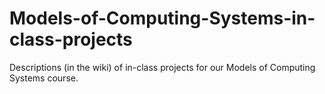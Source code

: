 Models-of-Computing-Systems-in-class-projects
=============================================

Descriptions (in the wiki) of in-class projects for our Models of Computing Systems course.
